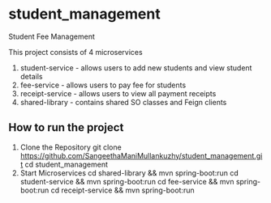 # student_management
Student Fee Management

This project consists of 4 microservices
1. student-service - allows users to add new students and view student details
2. fee-service - allows users to pay fee for students
3. receipt-service - allows users to view all payment receipts
4. shared-library - contains shared SO classes and Feign clients

How to run the project
----------------------
1. Clone the Repository
git clone https://github.com/SangeethaManiMullankuzhy/student_management.git
cd student_management
2. Start Microservices
cd shared-library && mvn spring-boot:run
cd student-service && mvn spring-boot:run
cd fee-service && mvn spring-boot:run
cd receipt-service && mvn spring-boot:run
